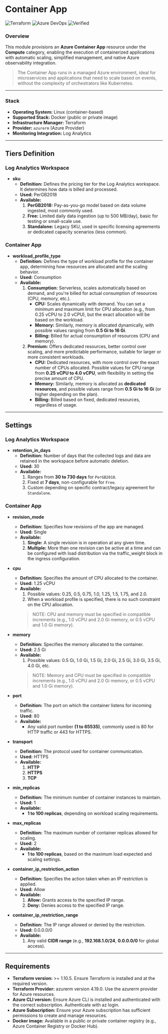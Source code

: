 # Container App
![Terraform](https://img.shields.io/badge/Terraform-7B42BC?style=for-the-badge&logo=terraform&logoColor=white)
![Azure DevOps](https://img.shields.io/badge/Azure_DevOps-0078D7?style=for-the-badge&logo=azure-devops&logoColor=white)
![Verified](https://img.shields.io/badge/Verified-green?style=for-the-badge&logo=apachemaven&logoColor=white)

### **Overview**

This module provisions an **Azure Container App** resource under the **Compute** category, enabling the execution of containerized applications with automatic scaling, simplified management, and native Azure observability integration.

> The Container App runs in a managed Azure environment, ideal for microservices and applications that need to scale based on events, without the complexity of orchestrators like Kubernetes.

--- 

### **Stack**
- **Operating System:** Linux (container-based)
- **Supported Stack:** Docker (public or private image)
- **Infrastructure Manager:** Terraform
- **Provider:** `azurerm` (Azure Provider)
- **Monitoring Integration:** Log Analytics

---

## Tiers Definition

### Log Analytics Workspace

- **sku**  
    - **Definition:** Defines the pricing tier for the Log Analytics workspace. It determines how data is billed and processed.  
    - **Used:** PerGB2018  
    - **Available:**  
        1. **PerGB2018:** Pay-as-you-go model based on data volume ingested, most commonly used.  
        2. **Free:** Limited daily data ingestion (up to 500 MB/day), basic for testing or small-scale use.  
        3. **Standalone:** Legacy SKU, used in specific licensing agreements or dedicated capacity scenarios (less common).  


### Container App
- **workload_profile_type**  
    - **Definition:** Defines the type of workload profile for the container app, determining how resources are allocated and the scaling behavior.  
    - **Used:** Consumption  
    - **Available:**  
        1. **Consumption:** Serverless, scales automatically based on demand, and you're billed for actual consumption of resources (CPU, memory, etc.).
            - **CPU:** Scales dynamically with demand. You can set a minimum and maximum limit for CPU allocation (e.g., from 0.25 vCPU to 2.0 vCPU), but the exact allocation will be based on the workload.  
            - **Memory:** Similarly, memory is allocated dynamically, with possible values ranging from **0.5 Gi to 16 Gi**.  
            - **Billing:** Billed for actual consumption of resources (CPU and memory).    
        2. **Premium:** Offers dedicated resources, better control over scaling, and more predictable performance, suitable for larger or more consistent workloads.
            - **CPU:** Dedicated resources, with more control over the exact number of CPUs allocated. Possible values for CPU range from **0.25 vCPU to 4.0 vCPU**, with flexibility in setting the precise amount of CPU.  
            - **Memory:** Similarly, memory is allocated as **dedicated resources**, and possible values range from **0.5 Gi to 16 Gi** (or higher depending on the plan).  
            - **Billing:** Billed based on fixed, dedicated resources, regardless of usage.

---

## Settings

### Log Analytics Workspace

- **retention_in_days**  
    - **Definition:** Number of days that the collected logs and data are retained in the workspace before automatic deletion.  
    - **Used:** 30  
    - **Available:**  
        1. Ranges from **30 to 730 days** for `PerGB2018`.
        2. Fixed at **7 days**, non-configurable for `Free`.
        3. Custom depending on specific contract/legacy agreement for `Standalone`.

### Container App

- **revision_mode**  
    - **Definition:** Specifies how revisions of the app are managed.  
    - **Used:** Single  
    - **Available:**  
        1. **Single:** A single revision is in operation at any given time.
        2. **Multiple:** More than one revision can be active at a time and can be configured with load distribution via the traffic_weight block in the ingress configuration.

- **cpu**  
    - **Definition:** Specifies the amount of CPU allocated to the container.  
    - **Used:** 1.25 vCPU  
    - **Available:**  
        1. Possible values: 0.25, 0.5, 0.75, 1.0, 1.25, 1.5, 1.75, and 2.0.
        2. When a workload profile is specified, there is no such constraint on the CPU allocation.
        > NOTE: CPU and memory must be specified in compatible increments (e.g., 1.0 vCPU and 2.0 Gi memory, or 0.5 vCPU and 1.0 Gi memory).

- **memory**  
    - **Definition:** Specifies the memory allocated to the container.  
    - **Used:** 2.5 Gi  
    - **Available:**  
        1. Possible values: 0.5 Gi, 1.0 Gi, 1.5 Gi, 2.0 Gi, 2.5 Gi, 3.0 Gi, 3.5 Gi, 4.0 Gi, etc.
        > NOTE: Memory and CPU must be specified in compatible increments (e.g., 1.0 vCPU and 2.0 Gi memory, or 0.5 vCPU and 1.0 Gi memory).

- **port**  
    - **Definition:** The port on which the container listens for incoming traffic.  
    - **Used:** 80  
    - **Available:**  
        - Any valid port number **(1 to 65535)**, commonly used is 80 for HTTP traffic or 443 for HTTPS.

- **transport**  
    - **Definition:** The protocol used for container communication.  
    - **Used:** HTTPS  
    - **Available:**  
        1. **HTTP**  
        2. **HTTPS**
        3. **TCP**

- **min_replicas**  
    - **Definition:** The minimum number of container instances to maintain.  
    - **Used:** 1  
    - **Available:**  
        - **1 to 100 replicas**, depending on workload scaling requirements.

- **max_replicas**  
    - **Definition:** The maximum number of container replicas allowed for scaling.  
    - **Used:** 2  
    - **Available:**  
        - **1 to 100 replicas**, based on the maximum load expected and scaling settings.

- **container_ip_restriction_action**  
    - **Definition:** Specifies the action taken when an IP restriction is applied.  
    - **Used:** Allow  
    - **Available:**  
        1. **Allow:** Grants access to the specified IP range.  
        2. **Deny:** Denies access to the specified IP range.

- **container_ip_restriction_range**  
    - **Definition:** The IP range allowed or denied by the restriction.  
    - **Used:** 0.0.0.0/0  
    - **Available:**  
        1. Any valid **CIDR range** (e.g., **192.168.1.0/24**, **0.0.0.0/0** for global access).


---

## Requirements

- **Terraform version:** >= 1.10.5. Ensure Terraform is installed and at the required version.
- **Terraform Provider:** azurerm version 4.19.0. Use the azurerm provider for Azure resources.
- **Azure CLI version:** Ensure Azure CLI is installed and authenticated with the correct subscription. Authenticate with az login.
- **Azure Subscription:** Ensure your Azure subscription has sufficient permissions to create and manage resources.
- **Docker image:** Available in a public or private container registry (e.g., Azure Container Registry or Docker Hub).